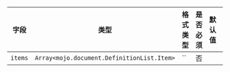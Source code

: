 | 字段 | 类型 | 格式类型 | 是否必须 | 默认值 | 说明 |
|---|---|---|---|---|---|
| `items` | `Array<mojo.document.DefinitionList.Item>` | `` | 否 |  |
